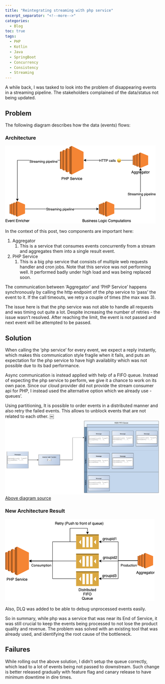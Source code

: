```yaml
---
title: "Reintegrating streaming with php service"
excerpt_separator: "<!--more-->"
categories:
  - Blog
toc: true
tags:
  - PHP
  - Kotlin
  - Java
  - SpringBoot
  - Concurrency
  - Consistency
  - Streaming
---
```


A while back, I was tasked to look into the problem of disappearing events in a streaming pipeline. The stakeholders complained of the data/status not being updated.

## Problem

The following diagram describes how the data (events) flows:

### Architecture
![diagram](/assets/images/reintegrating-with-php-service/Reintegrating-with-php-service.png)

In the context of this post, two components are important here:

1. Aggregator
    1. This is a service that consumes events concurrently from a stream and aggregates them into a single result event.
2. PHP Service
    1. This is a big php service that consists of multiple web requests handler and cron jobs. Note that this service was not performing well. It performed badly under high load and was being replaced soon.

The communication between ‘Aggregator’ and ‘PHP Service’ happens synchronously by calling the http endpoint of the php service to ‘pass’ the event to it.
If the call timeouts, we retry a couple of times (the max was 3).

The issue here is that the php service was not able to handle all requests and was timing out quite a lot. Despite increasing the number of retries - the issue wasn’t resolved. After reaching the limit, the event is not passed and next event will be attempted to be passed.

## Solution

When calling the ‘php service’ for every event, we expect a reply instantly, which makes this communication style fragile when it fails, and puts an expectation for the php service to have high availablity which was not possible due to its bad performance.

Async communication is instead applied with help of a FIFO queue. Instead of expecting the php service to perform, we give it a chance to work on its own pace.
Since our cloud provider did not provide the stream consumer api for PHP, I instead used the alternative option which we already use - queues’.

Using partitioning, It is possible to order events in a distributed manner and also retry the failed events. This allows to unblock events that are not related to each other.
￼
![diagram2](/assets/images/reintegrating-with-php-service/fifo-documentation-single.png)
[Above diagram source](https://docs.aws.amazon.com/AWSSimpleQueueService/latest/SQSDeveloperGuide/high-throughput-fifo.html)

### New Architecture Result
![diagram3](/assets/images/reintegrating-with-php-service/Reintegrating-with-php-service-2.png)

Also, DLQ was added to be able to debug unprocessed events easily.

So in summary, while php was a service that was near its End of Service, it was still crucial to keep the events being processed to not lose the product quality and revenue. The problem was solved with an existing tool that was already used, and identifying the root cause of the bottleneck.

## Failures

While rolling out the above solution, I didn’t setup the queue correctly, which lead to a lot of events being not passed to downstream. Such change is better released gradually with feature flag and canary release to have minimum downtime in dire times.
